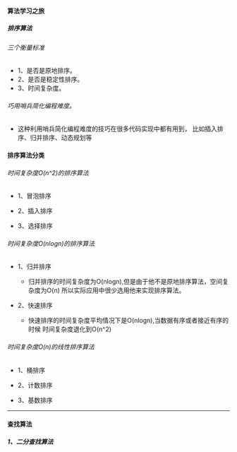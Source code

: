 #### 算法学习之旅

##### 排序算法
###### 三个衡量标准
* 1、是否是原地排序。
* 2、是否是稳定性排序。
* 3、时间复杂度。

###### 巧用哨兵简化编程难度。
* 这种利用哨兵简化编程难度的技巧在很多代码实现中都有用到，
  比如插入排序、归并排序、动态规划等

#### 排序算法分类
###### 时间复杂度O(n^2)的排序算法
* 1、冒泡排序

* 2、插入排序

* 3、选择排序

###### 时间复杂度O(nlogn)的排序算法
* 1、归并排序
    * 归并排序的时间复杂度为O(nlogn),但是由于他不是原地排序算法，空间复杂度为O(n)
    所以实际应用中很少选用他来实现排序算法。

* 2、快速排序
    * 快速排序的时间复杂度平均情况下是O(nlogn),当数据有序或者接近有序的时候
    时间复杂度退化到O(n^2)


###### 时间复杂度O(n)的线性排序算法
* 1、桶排序

* 2、计数排序

* 3、基数排序

---

#### 查找算法
##### 1、二分查找算法